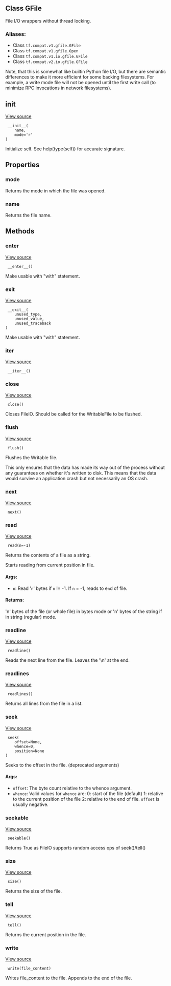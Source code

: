 ## Class GFile

File I/O wrappers without thread locking.
### Aliases:
- Class `tf.compat.v1.gfile.GFile`
- Class `tf.compat.v1.gfile.Open`
- Class `tf.compat.v1.io.gfile.GFile`
- Class `tf.compat.v2.io.gfile.GFile`

Note, that this is somewhat like builtin Python file I/O, but there are semantic differences to make it more efficient for some backing filesystems. For example, a write mode file will not be opened until the first write call (to minimize RPC invocations in network filesystems).
## __init__
[View source](https://github.com/tensorflow/tensorflow/blob/r2.0/tensorflow/python/platform/gfile.py#L51-L52)


```
 __init__(
    name,
    mode='r'
)
```

Initialize self. See help(type(self)) for accurate signature.
## Properties
### mode

Returns the mode in which the file was opened.
### name

Returns the file name.
## Methods
### __enter__
[View source](https://github.com/tensorflow/tensorflow/blob/r2.0/tensorflow/python/lib/io/file_io.py#L202-L204)


```
 __enter__()
```

Make usable with "with" statement.
### __exit__
[View source](https://github.com/tensorflow/tensorflow/blob/r2.0/tensorflow/python/lib/io/file_io.py#L206-L208)


```
 __exit__(
    unused_type,
    unused_value,
    unused_traceback
)
```

Make usable with "with" statement.
### __iter__
[View source](https://github.com/tensorflow/tensorflow/blob/r2.0/tensorflow/python/lib/io/file_io.py#L210-L211)


```
 __iter__()
```
### close
[View source](https://github.com/tensorflow/tensorflow/blob/r2.0/tensorflow/python/lib/io/file_io.py#L234-L241)


```
 close()
```

Closes FileIO. Should be called for the WritableFile to be flushed.
### flush
[View source](https://github.com/tensorflow/tensorflow/blob/r2.0/tensorflow/python/lib/io/file_io.py#L222-L232)


```
 flush()
```

Flushes the Writable file.

This only ensures that the data has made its way out of the process without any guarantees on whether it's written to disk. This means that the data would survive an application crash but not necessarily an OS crash.
### next
[View source](https://github.com/tensorflow/tensorflow/blob/r2.0/tensorflow/python/lib/io/file_io.py#L213-L217)


```
 next()
```
### read
[View source](https://github.com/tensorflow/tensorflow/blob/r2.0/tensorflow/python/lib/io/file_io.py#L110-L128)


```
 read(n=-1)
```

Returns the contents of a file as a string.

Starts reading from current position in file.
#### Args:
- `n`: Read '`n`' bytes if `n` != -1. If `n` = -1, reads to e`n`d of file.
#### Returns:

'n' bytes of the file (or whole file) in bytes mode or 'n' bytes of the string if in string (regular) mode.
### readline
[View source](https://github.com/tensorflow/tensorflow/blob/r2.0/tensorflow/python/lib/io/file_io.py#L176-L179)


```
 readline()
```

Reads the next line from the file. Leaves the '\n' at the end.
### readlines
[View source](https://github.com/tensorflow/tensorflow/blob/r2.0/tensorflow/python/lib/io/file_io.py#L181-L190)


```
 readlines()
```

Returns all lines from the file in a list.
### seek
[View source](https://github.com/tensorflow/tensorflow/blob/r2.0/tensorflow/python/lib/io/file_io.py#L130-L174)


```
 seek(
    offset=None,
    whence=0,
    position=None
)
```

Seeks to the offset in the file. (deprecated arguments)
#### Args:
- `offset`: The byte count relative to the whence argument.
- `whence`: Valid values for `whence` are: 0: start of the file (default) 1: relative to the current position of the file 2: relative to the end of file. `offset` is usually negative.
### seekable
[View source](https://github.com/tensorflow/tensorflow/blob/r2.0/tensorflow/python/lib/io/file_io.py#L243-L245)


```
 seekable()
```

Returns True as FileIO supports random access ops of seek()/tell()
### size
[View source](https://github.com/tensorflow/tensorflow/blob/r2.0/tensorflow/python/lib/io/file_io.py#L100-L102)


```
 size()
```

Returns the size of the file.
### tell
[View source](https://github.com/tensorflow/tensorflow/blob/r2.0/tensorflow/python/lib/io/file_io.py#L192-L200)


```
 tell()
```

Returns the current position in the file.
### write
[View source](https://github.com/tensorflow/tensorflow/blob/r2.0/tensorflow/python/lib/io/file_io.py#L104-L108)


```
 write(file_content)
```

Writes file_content to the file. Appends to the end of the file.
